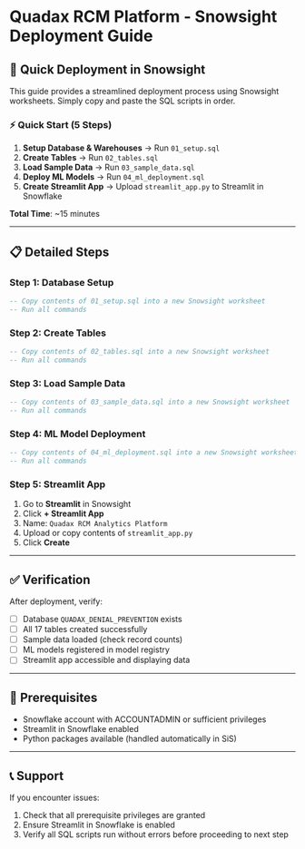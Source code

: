 # Quadax RCM Platform - Snowsight Deployment Guide

## 🚀 Quick Deployment in Snowsight

This guide provides a streamlined deployment process using Snowsight worksheets. Simply copy and paste the SQL scripts in order.

### ⚡ Quick Start (5 Steps)

1. **Setup Database & Warehouses** → Run `01_setup.sql`
2. **Create Tables** → Run `02_tables.sql` 
3. **Load Sample Data** → Run `03_sample_data.sql`
4. **Deploy ML Models** → Run `04_ml_deployment.sql`
5. **Create Streamlit App** → Upload `streamlit_app.py` to Streamlit in Snowflake

**Total Time**: ~15 minutes

---

## 📋 Detailed Steps

### Step 1: Database Setup
```sql
-- Copy contents of 01_setup.sql into a new Snowsight worksheet
-- Run all commands
```

### Step 2: Create Tables
```sql
-- Copy contents of 02_tables.sql into a new Snowsight worksheet  
-- Run all commands
```

### Step 3: Load Sample Data
```sql
-- Copy contents of 03_sample_data.sql into a new Snowsight worksheet
-- Run all commands
```

### Step 4: ML Model Deployment
```sql
-- Copy contents of 04_ml_deployment.sql into a new Snowsight worksheet
-- Run all commands
```

### Step 5: Streamlit App
1. Go to **Streamlit** in Snowsight
2. Click **+ Streamlit App**
3. Name: `Quadax RCM Analytics Platform`
4. Upload or copy contents of `streamlit_app.py`
5. Click **Create**

---

## ✅ Verification

After deployment, verify:
- [ ] Database `QUADAX_DENIAL_PREVENTION` exists
- [ ] All 17 tables created successfully
- [ ] Sample data loaded (check record counts)
- [ ] ML models registered in model registry
- [ ] Streamlit app accessible and displaying data

---

## 🔧 Prerequisites

- Snowflake account with ACCOUNTADMIN or sufficient privileges
- Streamlit in Snowflake enabled
- Python packages available (handled automatically in SiS)

---

## 📞 Support

If you encounter issues:
1. Check that all prerequisite privileges are granted
2. Ensure Streamlit in Snowflake is enabled
3. Verify all SQL scripts run without errors before proceeding to next step
